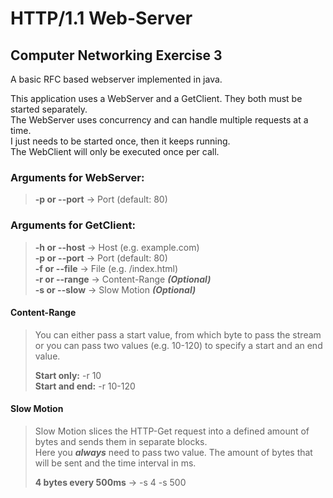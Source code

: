 # HTTP/1.1 Web-Server
## Computer Networking Exercise 3
  
A basic RFC based webserver implemented in java.  

This application uses a WebServer and a GetClient. They both must be started separately.  
The WebServer uses concurrency and can handle multiple requests at a time.  
I just needs to be started once, then it keeps running.  
The WebClient will only be executed once per call.

### Arguments for WebServer:
> **-p or --port**      → Port (default: 80)

### Arguments for GetClient:
> **-h or --host**      → Host (e.g. example.com)  
> **-p or --port**      → Port (default: 80)  
> **-f or --file**      → File (e.g. /index.html)  
> **-r or --range**     → Content-Range ***(Optional)***   
> **-s or --slow**      → Slow Motion ***(Optional)***  

#### Content-Range
> You can either pass a start value, from which byte to pass the stream or you can pass two values (e.g. 10-120) 
> to specify a start and an end value.  
> 
> **Start only:** -r 10  
> **Start and end:** -r 10-120

#### Slow Motion
> Slow Motion slices the HTTP-Get request into a defined amount of bytes and sends them in separate blocks.  
> Here you ***always*** need to pass two value. The amount of bytes that will be sent and the time interval in ms.  
>
> **4 bytes every 500ms** → -s 4 -s 500  